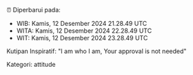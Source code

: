 ⏰ Diperbarui pada:
- WIB: Kamis, 12 Desember 2024 21.28.49 UTC
- WITA: Kamis, 12 Desember 2024 22.28.49 UTC
- WIT: Kamis, 12 Desember 2024 23.28.49 UTC

Kutipan Inspiratif:
"I am who I am, Your approval is not needed"


Kategori: attitude

